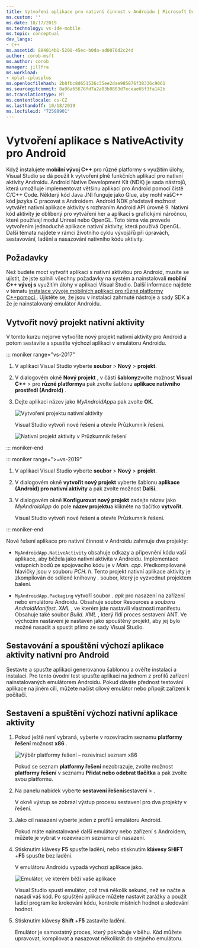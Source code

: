 ```yaml
---
title: Vytvoření aplikace pro nativní činnost v Androidu | Microsoft Docs
ms.custom: ''
ms.date: 10/17/2019
ms.technology: vs-ide-mobile
ms.topic: conceptual
dev_langs:
- C++
ms.assetid: 884014b1-5208-45ec-b0da-ad0070d2c24d
author: corob-msft
ms.author: corob
manager: jillfra
ms.workload:
- xplat-cplusplus
ms.openlocfilehash: 2b8fbc8d651536c35ee2dae985876f38336c9061
ms.sourcegitcommit: 8a96a65676fd7a2a03b0803d7eceae65f3fa142b
ms.translationtype: MT
ms.contentlocale: cs-CZ
ms.lasthandoff: 10/18/2019
ms.locfileid: "72588901"
---
```

# <a name="create-an-android-native-activity-app"></a>Vytvoření aplikace s NativeActivity pro Android

Když instalujete **mobilní vývoj C++**  pro různé platformy s využitím úlohy, Visual Studio se dá použít k vytvoření plně funkčních aplikací pro nativní aktivity Androidu. Android Native Development Kit (NDK) je sada nástrojů, která umožňuje implementovat většinu aplikací pro Android pomocí čistě C/C++ Code. Některý kód Java JNI funguje jako Glue, aby mohl vášC++ kód jazyka C pracovat s Androidem. Android NDK představil možnost vytvářet nativní aplikace aktivity s rozhraním Android API úrovně 9. Nativní kód aktivity je oblíbený pro vytváření her a aplikací s grafickými náročnou, které používají modul Unreal nebo OpenGL. Toto téma vás provede vytvořením jednoduché aplikace nativní aktivity, která používá OpenGL. Další témata najdete v rámci životního cyklu vývojářů při úpravách, sestavování, ladění a nasazování nativního kódu aktivity.

## <a name="requirements"></a>Požadavky

Než budete moct vytvořit aplikaci s nativní aktivitou pro Android, musíte se ujistit, že jste splnili všechny požadavky na systém a nainstalovali **mobilní C++ vývoj s** využitím úlohy v aplikaci Visual Studio. Další informace najdete v tématu [instalace vývoje mobilních aplikací pro různé platformy C++pomocí ](../cross-platform/install-visual-cpp-for-cross-platform-mobile-development.md). Ujistěte se, že jsou v instalaci zahrnuté nástroje a sady SDK a že je nainstalovaný emulátor Androidu.

## <a name="create-a-new-native-activity-project"></a>Vytvořit nový projekt nativní aktivity

V tomto kurzu nejprve vytvoříte nový projekt nativní aktivity pro Android a potom sestavíte a spustíte výchozí aplikaci v emulátoru Androidu.

::: moniker range="vs-2017"

1. V aplikaci Visual Studio vyberte **soubor** > **Nový** > **projekt**.

1. V dialogovém okně **Nový projekt** , v části **šablony**zvolte možnost **Visual C++**  > pro **různé platformy**a pak zvolte šablonu **aplikace nativního prostředí (Android)** .

1. Dejte aplikaci název jako *MyAndroidApp*a pak zvolte **OK**.

   ![Vytvoření projektu nativní aktivity](../cross-platform/media/cppmdd_newproject.PNG "CppMDD_NewProject")

   Visual Studio vytvoří nové řešení a otevře Průzkumník řešení.

   ![Nativní projekt aktivity v Průzkumník řešení](../cross-platform/media/cppmdd_rc_na_solutionexp.PNG "CPPMDD_RC_NA_SolutionExp")

::: moniker-end

::: moniker range=">=vs-2019"

1. V aplikaci Visual Studio vyberte **soubor** > **Nový** > **projekt**.

1. V dialogovém okně **vytvořit nový projekt** vyberte šablonu **aplikace (Android) pro nativní aktivity** a pak zvolte možnost **Další**.

1. V dialogovém okně **Konfigurovat nový projekt** zadejte název jako *MyAndroidApp* do pole **název projektu**a klikněte na tlačítko **vytvořit**.

   Visual Studio vytvoří nové řešení a otevře Průzkumník řešení.

::: moniker-end

Nové řešení aplikace pro nativní činnost v Androidu zahrnuje dva projekty:

- `MyAndroidApp.NativeActivity` obsahuje odkazy a připevnění kódu vaší aplikace, aby běžela jako nativní aktivita v Androidu. Implementace vstupních bodů ze spojovacího kódu je v *Main. cpp*. Předkompilované hlavičky jsou v souboru *PCH. h*. Tento projekt nativní aplikace aktivity je zkompilován do sdílené knihovny *.* soubor, který je vyzvednut projektem balení.

- `MyAndroidApp.Packaging` vytvoří soubor *. apk* pro nasazení na zařízení nebo emulátoru Androidu. Obsahuje soubor Resources a *souboru AndroidManifest. XML* , ve kterém jste nastavili vlastnosti manifestu. Obsahuje také soubor *Build. XML* , který řídí proces sestavení ANT. Ve výchozím nastavení je nastaven jako spouštěný projekt, aby jej bylo možné nasadit a spustit přímo ze sady Visual Studio.

## <a name="build-and-run-the-default-android-native-activity-app"></a>Sestavování a spouštění výchozí aplikace aktivity nativní pro Android

Sestavte a spusťte aplikaci generovanou šablonou a ověřte instalaci a instalaci. Pro tento úvodní test spusťte aplikaci na jednom z profilů zařízení nainstalovaných emulátorem Androidu. Pokud dáváte přednost testování aplikace na jiném cíli, můžete načíst cílový emulátor nebo připojit zařízení k počítači.

## <a name="to-build-and-run-the-default-native-activity-app"></a>Sestavení a spuštění výchozí nativní aplikace aktivity

1. Pokud ještě není vybraná, vyberte v rozevíracím seznamu **platformy řešení** možnost **x86** .

     ![Výběr platformy řešení – rozevírací seznam x86](../cross-platform/media/cppmdd_rc_na_solution_x86.png "CPPMDD_RC_NA_Solution_x86")

     Pokud se seznam **platformy řešení** nezobrazuje, zvolte možnost **platformy řešení** v seznamu **Přidat nebo odebrat tlačítka** a pak zvolte svou platformu.

1. Na panelu nabídek vyberte **sestavení** **řešení**sestavení  > .

     V okně výstup se zobrazí výstup procesu sestavení pro dva projekty v řešení.

1. Jako cíl nasazení vyberte jeden z profilů emulátoru Android.

     Pokud máte nainstalované další emulátory nebo zařízení s Androidem, můžete je vybrat v rozevíracím seznamu cíl nasazení.

1. Stisknutím klávesy **F5** spusťte ladění, nebo stisknutím **klávesy SHIFT** +**F5** spusťte bez ladění.

   V emulátoru Androidu vypadá výchozí aplikace jako.

   ![Emulátor, ve kterém běží vaše aplikace](../cross-platform/media/cppmdd_emulator_running_app.PNG "CppMDD_Emulator_Running_App")

   Visual Studio spustí emulátor, což trvá několik sekund, než se načte a nasadí váš kód. Po spuštění aplikace můžete nastavit zarážky a použít ladicí program ke krokování kódu, kontrole místních hodnot a sledování hodnot.

1. Stisknutím klávesy **Shift** +**F5** zastavíte ladění.

   Emulátor je samostatný proces, který pokračuje v běhu. Kód můžete upravovat, kompilovat a nasazovat několikrát do stejného emulátoru.
